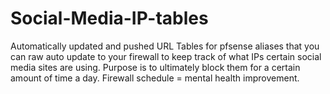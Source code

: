 # Social-Media-IP-tables
Automatically updated and pushed URL Tables for pfsense aliases that you can raw auto update to your firewall to keep track of what IPs certain social media sites are using.   Purpose is to ultimately block them for a certain amount of time a day.  Firewall schedule = mental health improvement.

